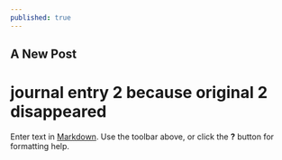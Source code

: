 ```yaml
---
published: true
---
```

## A New Post



# journal entry 2 because original 2 disappeared


Enter text in [Markdown](http://daringfireball.net/projects/markdown/). Use the toolbar above, or click the **?** button for formatting help.
